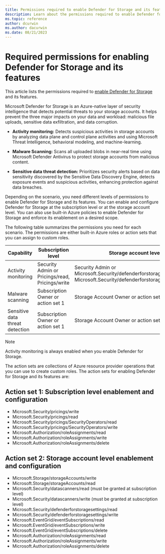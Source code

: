 ```yaml
---
title: Permissions required to enable Defender for Storage and its features
description: Learn about the permissions required to enable Defender for Storage and its features - Malware Scanning and Sensitive data threat detection.
ms.topic: reference
author: dcurwin
ms.author: dacurwin
ms.date: 08/21/2023
---
```


# Required permissions for enabling Defender for Storage and its features

This article lists the permissions required to [enable Defender for Storage](tutorial-enable-storage-plan.md) and its features.

Microsoft Defender for Storage is an Azure-native layer of security intelligence that detects potential threats to your storage accounts. It helps prevent the three major impacts on your data and workload: malicious file uploads, sensitive data exfiltration, and data corruption.

- **Activity monitoring:** Detects suspicious activities in storage accounts by analyzing data plane and control plane activities and using Microsoft Threat Intelligence, behavioral modeling, and machine-learning.

- **Malware Scanning:** Scans all uploaded blobs in near-real time using Microsoft Defender Antivirus to protect storage accounts from malicious content.

- **Sensitive data threat detection:** Prioritizes security alerts based on data sensitivity discovered by the Sensitive Data Discovery Engine, detects exposure events and suspicious activities, enhancing protection against data breaches.

Depending on the scenario, you need different levels of permissions to enable Defender for Storage and its features. You can enable and configure Defender for Storage at the subscription level or at the storage account level. You can also use built-in Azure policies to enable Defender for Storage and enforce its enablement on a desired scope.

The following table summarizes the permissions you need for each scenario. The permissions are either built-in Azure roles or action sets that you can assign to custom roles.

| Capability | Subscription level | Storage account level |
|---------|---------|---------|
| Activity monitoring | Security Admin or Pricings/read, Pricings/write | Security Admin or Microsoft.Security/defenderforstoragesettings/read, Microsoft.Security/defenderforstoragesettings/write |
| Malware scanning | Subscription Owner or action set 1 | Storage Account Owner or action set 2 |
| Sensitive data threat detection | Subscription Owner or action set 1 | Storage Account Owner or action set 2 |

> [!NOTE]
> Activity monitoring is always enabled when you enable Defender for Storage.

The action sets are collections of Azure resource provider operations that you can use to create custom roles. The action sets for enabling Defender for Storage and its features are:

## Action set 1: Subscription level enablement and configuration

- Microsoft.Security/pricings/write
- Microsoft.Security/pricings/read
- Microsoft.Security/pricings/SecurityOperators/read
- Microsoft.Security/pricings/SecurityOperators/write
- Microsoft.Authorization/roleAssignments/read
- Microsoft.Authorization/roleAssignments/write
- Microsoft.Authorization/roleAssignments/delete

## Action set 2: Storage account level enablement and configuration

- Microsoft.Storage/storageAccounts/write
- Microsoft.Storage/storageAccounts/read
- Microsoft.Security/datascanners/read (must be granted at subscription level)
- Microsoft.Security/datascanners/write (must be granted at subscription level)
- Microsoft.Security/defenderforstoragesettings/read
- Microsoft.Security/defenderforstoragesettings/write
- Microsoft.EventGrid/eventSubscriptions/read
- Microsoft.EventGrid/eventSubscriptions/write
- Microsoft.EventGrid/eventSubscriptions/delete
- Microsoft.Authorization/roleAssignments/read
- Microsoft.Authorization/roleAssignments/write
- Microsoft.Authorization/roleAssignments/delete
